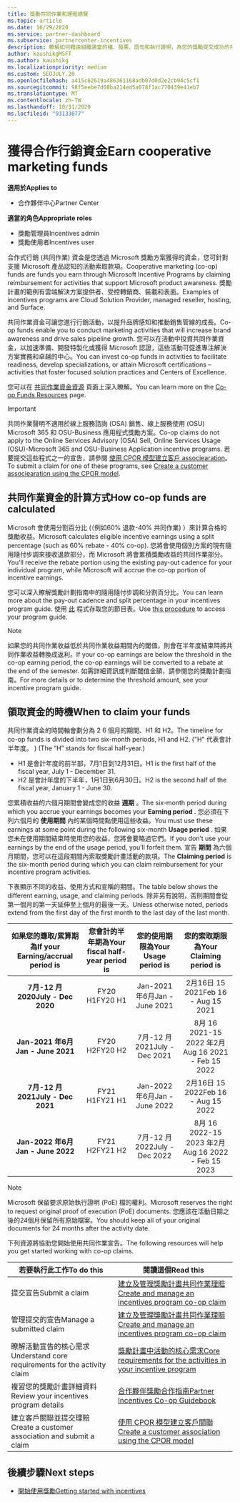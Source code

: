 ```yaml
---
title: 獎勵共同作業和理賠總覽
ms.topic: article
ms.date: 10/29/2020
ms.service: partner-dashboard
ms.subservice: partnercenter-incentives
description: 瞭解如何藉由組織適當的檔、發票、語句和執行證明，為您的獎勵提交成功的共同作業索賠。
author: kaushikgMSFT
ms.author: kaushikg
ms.localizationpriority: medium
ms.custom: SEOJULY.20
ms.openlocfilehash: a415c62619a486361168adb07d0d2e2cb94c5cf1
ms.sourcegitcommit: 98f5eebe7d08ba214ed5a078f1ac770439e41eb7
ms.translationtype: MT
ms.contentlocale: zh-TW
ms.lasthandoff: 10/31/2020
ms.locfileid: "93133077"
---
```

# <a name="earn-cooperative-marketing-funds"></a><span data-ttu-id="7b9fa-103">獲得合作行銷資金</span><span class="sxs-lookup"><span data-stu-id="7b9fa-103">Earn cooperative marketing funds</span></span>

<span data-ttu-id="7b9fa-104">**適用於**</span><span class="sxs-lookup"><span data-stu-id="7b9fa-104">**Applies to**</span></span>

- <span data-ttu-id="7b9fa-105">合作夥伴中心</span><span class="sxs-lookup"><span data-stu-id="7b9fa-105">Partner Center</span></span>

<span data-ttu-id="7b9fa-106">**適當的角色**</span><span class="sxs-lookup"><span data-stu-id="7b9fa-106">**Appropriate roles**</span></span>

- <span data-ttu-id="7b9fa-107">獎勵管理員</span><span class="sxs-lookup"><span data-stu-id="7b9fa-107">Incentives admin</span></span>
- <span data-ttu-id="7b9fa-108">獎勵使用者</span><span class="sxs-lookup"><span data-stu-id="7b9fa-108">Incentives user</span></span>

<span data-ttu-id="7b9fa-109">合作式行銷 (共同作業) 資金是您透過 Microsoft 獎勵方案獲得的資金，您可針對支援 Microsoft 產品認知的活動索取款項。</span><span class="sxs-lookup"><span data-stu-id="7b9fa-109">Cooperative marketing (co-op) funds are funds you earn through Microsoft Incentive Programs by claiming reimbursement for activities that support Microsoft product awareness.</span></span> <span data-ttu-id="7b9fa-110">獎勵計畫的範例有雲端解決方案提供者、受控轉銷商、裝載和表面。</span><span class="sxs-lookup"><span data-stu-id="7b9fa-110">Examples of incentives programs are Cloud Solution Provider, managed reseller, hosting, and Surface.</span></span>

<span data-ttu-id="7b9fa-111">共同作業資金可讓您進行行銷活動，以提升品牌感知和推動銷售管線的成長。</span><span class="sxs-lookup"><span data-stu-id="7b9fa-111">Co-op funds enable you to conduct marketing activities that will increase brand awareness and drive sales pipeline growth.</span></span> <span data-ttu-id="7b9fa-112">您可以在活動中投資共同作業資金，以加速準備、開發特製化或獲得 Microsoft 認證，這些活動可促進專注解決方案實務和卓越的中心。</span><span class="sxs-lookup"><span data-stu-id="7b9fa-112">You can invest co-op funds in activities to facilitate readiness, develop specializations, or attain Microsoft certifications – activities that foster focused solution practices and Centers of Excellence.</span></span>

<span data-ttu-id="7b9fa-113">您可以在 [共同作業資金資源](https://partner.microsoft.com/asset/collection/co-op-funds-resources#/) 頁面上深入瞭解。</span><span class="sxs-lookup"><span data-stu-id="7b9fa-113">You can learn more on the [Co-op Funds Resources](https://partner.microsoft.com/asset/collection/co-op-funds-resources#/) page.</span></span>

>[!Important]
><span data-ttu-id="7b9fa-114">共同作業聲明不適用於線上服務諮詢 (OSA) 銷售、線上服務使用 (OSU) Microsoft 365 和 OSU-Business 應用程式獎勵方案。</span><span class="sxs-lookup"><span data-stu-id="7b9fa-114">Co-op claims do not apply to the Online Services Advisory (OSA) Sell, Online Services Usage (OSU)-Microsoft 365 and OSU-Business Application incentive programs.</span></span> <span data-ttu-id="7b9fa-115">若要提交這些程式之一的宣告，請參閱 [使用 CPOR 模型建立客戶 associearation](submit-osa-claim.md)。</span><span class="sxs-lookup"><span data-stu-id="7b9fa-115">To submit a claim for one of these programs, see [Create a customer associearation using the CPOR model](submit-osa-claim.md).</span></span>

## <a name="how-co-op-funds-are-calculated"></a><span data-ttu-id="7b9fa-116">共同作業資金的計算方式</span><span class="sxs-lookup"><span data-stu-id="7b9fa-116">How co-op funds are calculated</span></span>

<span data-ttu-id="7b9fa-117">Microsoft 會使用分割百分比 (（例如60% 退款-40% 共同作業) ）來計算合格的獎勵收益。</span><span class="sxs-lookup"><span data-stu-id="7b9fa-117">Microsoft calculates eligible incentive earnings using a split percentage (such as 60% rebate - 40% co-op).</span></span> <span data-ttu-id="7b9fa-118">您將會使用個別方案的現有隨用隨付步調來接收退款部分，而 Microsoft 將會累積獎勵收益的共同作業部分。</span><span class="sxs-lookup"><span data-stu-id="7b9fa-118">You’ll receive the rebate portion using the existing pay-out cadence for your individual program, while Microsoft will accrue the co-op portion of incentive earnings.</span></span>

<span data-ttu-id="7b9fa-119">您可以深入瞭解獎勵計劃指南中的隨用隨付步調和分割百分比。</span><span class="sxs-lookup"><span data-stu-id="7b9fa-119">You can learn more about the pay-out cadence and split percentage in your incentives program guide.</span></span> <span data-ttu-id="7b9fa-120">使用 [此](incentives-determined-your-program-eligibility.md) 程式存取您的節目表。</span><span class="sxs-lookup"><span data-stu-id="7b9fa-120">Use [this procedure](incentives-determined-your-program-eligibility.md) to access your program guide.</span></span>

>[!NOTE]
><span data-ttu-id="7b9fa-121">如果您的共同作業收益低於共同作業收益期間內的閾值，則會在半年度結束時將共同作業收益轉換成返利。</span><span class="sxs-lookup"><span data-stu-id="7b9fa-121">If your co-op earnings are below the threshold in the co-op earning period, the co-op earnings will be converted to a rebate at the end of the semester.</span></span> <span data-ttu-id="7b9fa-122">如需詳細資訊或判斷閾值金額，請參閱您的獎勵計劃指南。</span><span class="sxs-lookup"><span data-stu-id="7b9fa-122">For more details or to determine the threshold amount, see your incentive program guide.</span></span>

## <a name="when-to-claim-your-funds"></a><span data-ttu-id="7b9fa-123">領取資金的時機</span><span class="sxs-lookup"><span data-stu-id="7b9fa-123">When to claim your funds</span></span>

<span data-ttu-id="7b9fa-124">共同作業資金的時間軸會劃分為 2 6 個月的期間、H1 和 H2。</span><span class="sxs-lookup"><span data-stu-id="7b9fa-124">The timeline for co-op funds is divided into two six-month periods, H1 and H2.</span></span> <span data-ttu-id="7b9fa-125"> ("H" 代表會計半年度。 ) </span><span class="sxs-lookup"><span data-stu-id="7b9fa-125">(The “H” stands for fiscal half-year.)</span></span>

- <span data-ttu-id="7b9fa-126">H1 是會計年度的前半部，7月1日到12月31日。</span><span class="sxs-lookup"><span data-stu-id="7b9fa-126">H1 is the first half of the fiscal year, July 1 - December 31.</span></span>
- <span data-ttu-id="7b9fa-127">H2 是會計年度的下半年，1月1日到6月30日。</span><span class="sxs-lookup"><span data-stu-id="7b9fa-127">H2 is the second half of the fiscal year, January 1 - June 30.</span></span>

<span data-ttu-id="7b9fa-128">您累積收益的六個月期間會變成您的收益 **週期** 。</span><span class="sxs-lookup"><span data-stu-id="7b9fa-128">The six-month period during which you accrue your earnings becomes your **Earning period** .</span></span> <span data-ttu-id="7b9fa-129">您必須在下列六個月的 **使用期間** 內的某個時間點使用這些收益。</span><span class="sxs-lookup"><span data-stu-id="7b9fa-129">You must use these earnings at some point during the following six-month **Usage period** .</span></span> <span data-ttu-id="7b9fa-130">如果您未在使用期間結束時使用您的收益，您將會要略過它們。</span><span class="sxs-lookup"><span data-stu-id="7b9fa-130">If you don’t use your earnings by the end of the usage period, you’ll forfeit them.</span></span> <span data-ttu-id="7b9fa-131">宣告 **期間** 為六個月期間，您可以在這段期間內索取獎勵計畫活動的款項。</span><span class="sxs-lookup"><span data-stu-id="7b9fa-131">The **Claiming period** is the six-month period during which you can claim reimbursement for your incentive program activities.</span></span>

<span data-ttu-id="7b9fa-132">下表顯示不同的收益、使用方式和宣稱的期間。</span><span class="sxs-lookup"><span data-stu-id="7b9fa-132">The table below shows the different earning, usage, and claiming periods.</span></span> <span data-ttu-id="7b9fa-133">除非另有說明，否則期間會從第一個月的第一天延伸至上個月的最後一天。</span><span class="sxs-lookup"><span data-stu-id="7b9fa-133">Unless otherwise noted, periods extend from the first day of the first month to the last day of the last month.</span></span>

|  <span data-ttu-id="7b9fa-134">如果您的賺取/累算期為</span><span class="sxs-lookup"><span data-stu-id="7b9fa-134">If your Earning/accrual period is</span></span>  |<span data-ttu-id="7b9fa-135">您會計的半年期為</span><span class="sxs-lookup"><span data-stu-id="7b9fa-135">Your fiscal half-year period is</span></span>  |  <span data-ttu-id="7b9fa-136">您的使用期限為</span><span class="sxs-lookup"><span data-stu-id="7b9fa-136">Your Usage period is</span></span>  |  <span data-ttu-id="7b9fa-137">您的索取期限為</span><span class="sxs-lookup"><span data-stu-id="7b9fa-137">Your Claiming period is</span></span>  |
| :-----------: | :-----------: | :-----------: | :-----------: |
|<span data-ttu-id="7b9fa-138">**7月-12 月2020**</span><span class="sxs-lookup"><span data-stu-id="7b9fa-138">**July - Dec 2020**</span></span>| <span data-ttu-id="7b9fa-139">FY20 H1</span><span class="sxs-lookup"><span data-stu-id="7b9fa-139">FY20 H1</span></span>  |  <span data-ttu-id="7b9fa-140">Jan-2021 年6月</span><span class="sxs-lookup"><span data-stu-id="7b9fa-140">Jan - June 2021</span></span>  |  <span data-ttu-id="7b9fa-141">2月16日 15 2021</span><span class="sxs-lookup"><span data-stu-id="7b9fa-141">Feb 16 - Aug 15 2021</span></span>  |
|<span data-ttu-id="7b9fa-142">**Jan-2021 年6月**</span><span class="sxs-lookup"><span data-stu-id="7b9fa-142">**Jan - June 2021**</span></span> |  <span data-ttu-id="7b9fa-143">FY20 H2</span><span class="sxs-lookup"><span data-stu-id="7b9fa-143">FY20 H2</span></span>  |  <span data-ttu-id="7b9fa-144">7月-12 月2021</span><span class="sxs-lookup"><span data-stu-id="7b9fa-144">July - Dec 2021</span></span>  |  <span data-ttu-id="7b9fa-145">8月 16 2021-15 2022 年2月</span><span class="sxs-lookup"><span data-stu-id="7b9fa-145">Aug 16 2021 - Feb 15 2022</span></span>  |
|<span data-ttu-id="7b9fa-146">**7月-12 月2021**</span><span class="sxs-lookup"><span data-stu-id="7b9fa-146">**July - Dec 2021**</span></span>|  <span data-ttu-id="7b9fa-147">FY21 H1</span><span class="sxs-lookup"><span data-stu-id="7b9fa-147">FY21 H1</span></span>  |  <span data-ttu-id="7b9fa-148">Jan-2022 年6月</span><span class="sxs-lookup"><span data-stu-id="7b9fa-148">Jan - June 2022</span></span>  |  <span data-ttu-id="7b9fa-149">2月16日 15 2022</span><span class="sxs-lookup"><span data-stu-id="7b9fa-149">Feb 16 - Aug 15 2022</span></span>  |
|<span data-ttu-id="7b9fa-150">**Jan-2022 年6月**</span><span class="sxs-lookup"><span data-stu-id="7b9fa-150">**Jan - June 2022**</span></span> |  <span data-ttu-id="7b9fa-151">FY21 H2</span><span class="sxs-lookup"><span data-stu-id="7b9fa-151">FY21 H2</span></span>  |  <span data-ttu-id="7b9fa-152">7月-12 月2022</span><span class="sxs-lookup"><span data-stu-id="7b9fa-152">July - Dec 2022</span></span>  |  <span data-ttu-id="7b9fa-153">8月 16 2022-15 2023 年2月</span><span class="sxs-lookup"><span data-stu-id="7b9fa-153">Aug 16 2022 - Feb 15 2023</span></span>  |

>[!NOTE]
><span data-ttu-id="7b9fa-154">Microsoft 保留要求原始執行證明 (PoE) 檔的權利。</span><span class="sxs-lookup"><span data-stu-id="7b9fa-154">Microsoft reserves the right to request original proof of execution (PoE) documents.</span></span> <span data-ttu-id="7b9fa-155">您應該在活動日期之後的24個月保留所有原始檔案。</span><span class="sxs-lookup"><span data-stu-id="7b9fa-155">You should keep all of your original documents for 24 months after the activity date.</span></span>

<span data-ttu-id="7b9fa-156">下列資源將協助您開始使用共同作業宣告。</span><span class="sxs-lookup"><span data-stu-id="7b9fa-156">The following resources will help you get started working with co-op claims.</span></span>

| <span data-ttu-id="7b9fa-157">若要執行此工作</span><span class="sxs-lookup"><span data-stu-id="7b9fa-157">To do this</span></span> | <span data-ttu-id="7b9fa-158">閱讀這個</span><span class="sxs-lookup"><span data-stu-id="7b9fa-158">Read this</span></span> |
| ------ | ----------- |
| <span data-ttu-id="7b9fa-159">提交宣告</span><span class="sxs-lookup"><span data-stu-id="7b9fa-159">Submit a claim</span></span> |  [<span data-ttu-id="7b9fa-160">建立及管理獎勵計畫共同作業理賠</span><span class="sxs-lookup"><span data-stu-id="7b9fa-160">Create and manage an incentives program co-op claim</span></span>](create-incentives-claims.md)  |
| <span data-ttu-id="7b9fa-161">管理提交的宣告</span><span class="sxs-lookup"><span data-stu-id="7b9fa-161">Manage a submitted claim</span></span> | [<span data-ttu-id="7b9fa-162">建立及管理獎勵計畫共同作業理賠</span><span class="sxs-lookup"><span data-stu-id="7b9fa-162">Create and manage an incentives program co-op claim</span></span>](create-incentives-claims.md)    |
| <span data-ttu-id="7b9fa-163">瞭解活動宣告的核心需求</span><span class="sxs-lookup"><span data-stu-id="7b9fa-163">Understand core requirements for the activity claim</span></span> | [<span data-ttu-id="7b9fa-164">獎勵計畫中活動的核心需求</span><span class="sxs-lookup"><span data-stu-id="7b9fa-164">Core requirements for the activities in your incentive program</span></span>](core-requirements.md)   |
| <span data-ttu-id="7b9fa-165">複習您的獎勵計畫詳細資料</span><span class="sxs-lookup"><span data-stu-id="7b9fa-165">Review your incentives program details</span></span> | [<span data-ttu-id="7b9fa-166">合作夥伴獎勵合作指南</span><span class="sxs-lookup"><span data-stu-id="7b9fa-166">Partner Incentives Co-op Guidebook</span></span>](https://assetsprod.microsoft.com/co-op-guidebook.pdf)  |
| <span data-ttu-id="7b9fa-167">建立客戶關聯並提交理賠</span><span class="sxs-lookup"><span data-stu-id="7b9fa-167">Create a customer association and submit a claim</span></span> | [<span data-ttu-id="7b9fa-168">使用 CPOR 模型建立客戶關聯</span><span class="sxs-lookup"><span data-stu-id="7b9fa-168">Create a customer association using the CPOR model</span></span>](submit-osa-claim.md)   |

## <a name="next-steps"></a><span data-ttu-id="7b9fa-169">後續步驟</span><span class="sxs-lookup"><span data-stu-id="7b9fa-169">Next steps</span></span>

- [<span data-ttu-id="7b9fa-170">開始使用獎勵</span><span class="sxs-lookup"><span data-stu-id="7b9fa-170">Getting started with incentives</span></span>](incentives-get-started-intro.md)
